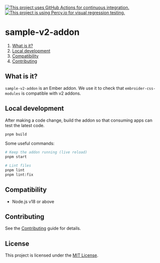[![This project uses GitHub Actions for continuous integration.](https://github.com/ijlee2/embroider-css-modules/actions/workflows/ci.yml/badge.svg)](https://github.com/ijlee2/embroider-css-modules/actions/workflows/ci.yml)
[![This project is using Percy.io for visual regression testing.](https://percy.io/static/images/percy-badge.svg)](https://percy.io/Isaac/embroider-css-modules)

# sample-v2-addon

1. [What is it?](#what-is-it)
1. [Local development](#local-development)
1. [Compatibility](#compatibility)
1. [Contributing](#contributing)


## What is it?

`sample-v2-addon` is an Ember addon. We use it to check that `embroider-css-modules` is compatible with v2 addons.


## Local development

After making a code change, build the addon so that consuming apps can test the latest code.

```sh
pnpm build
```

Some useful commands:

```sh
# Keep the addon running (live reload)
pnpm start

# Lint files
pnpm lint
pnpm lint:fix
```


## Compatibility

- Node.js v18 or above


## Contributing

See the [Contributing](../../CONTRIBUTING.md) guide for details.


## License

This project is licensed under the [MIT License](../../LICENSE.md).
